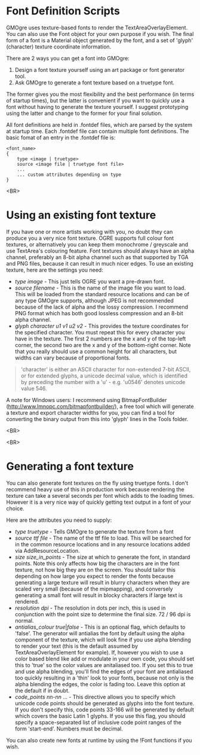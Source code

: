 # Font Definition Scripts #
GMOgre uses texture-based fonts to render the TextAreaOverlayElement. You can also use the Font object for your own purpose if you wish. The final form of a font is a Material object generated by the font, and a set of 'glyph' (character) texture coordinate information.

There are 2 ways you can get a font into GMOgre:
  1. Design a font texture yourself using an art package or font generator tool.
  1. Ask GMOgre to generate a font texture based on a truetype font.

The former gives you the most flexibility and the best performance (in terms of startup times), but the latter is convenient if you want to quickly use a font without having to generate the texture yourself. I suggest prototyping using the latter and change to the former for your final solution.

All font definitions are held in .fontdef files, which are parsed by the system at startup time. Each .fontdef file can contain multiple font definitions. The basic fomat of an entry in the .fontdef file is:
```
<font_name>
{
    type <image | truetype>
    source <image file | truetype font file>
    ...
    ... custom attributes depending on type
}
```


&lt;BR&gt;


# Using an existing font texture #
If you have one or more artists working with you, no doubt they can produce you a very nice font texture. OGRE supports full colour font textures, or alternatively you can keep them monochrome / greyscale and use TextArea's colouring feature. Font textures should always have an alpha channel, preferably an 8-bit alpha channel such as that supported by TGA and PNG files, because it can result in much nicer edges. To use an existing texture, here are the settings you need:
  * _type_ _image_ - This just tells OGRE you want a pre-drawn font.
  * _source_ _filename_ - This is the name of the image file you want to load. This will be loaded from the standard resource locations and can be of any type GMOgre supports, although JPEG is not recommended because of the lack of alpha and the lossy compression. I recommend PNG format which has both good lossless compression and an 8-bit alpha channel.
  * _glyph_ _character_ _u1_ _v1_ _u2_ _v2_ - This provides the texture coordinates for the specified character. You must repeat this for every character you have in the texture. The first 2 numbers are the x and y of the top-left corner, the second two are the x and y of the bottom-right corner. Note that you really should use a common height for all characters, but widths can vary because of proportional fonts.
> 'character' is either an ASCII character for non-extended 7-bit ASCII, or for extended glyphs, a unicode decimal value, which is identified by preceding the number with a 'u' - e.g. 'u0546' denotes unicode value 546.

A note for Windows users: I recommend using BitmapFontBuilder (http://www.lmnopc.com/bitmapfontbuilder/), a free tool which will generate a texture and export character widths for you, you can find a tool for converting the binary output from this into 'glyph' lines in the Tools folder.


&lt;BR&gt;




&lt;BR&gt;


# Generating a font texture #
You can also generate font textures on the fly using truetype fonts. I don't recommend heavy use of this in production work because rendering the texture can take a several seconds per font which adds to the loading times. However it is a very nice way of quickly getting text output in a font of your choice.

Here are the attributes you need to supply:
  * _type_ _truetype_ - Tells GMOgre to generate the texture from a font
  * _source_ _ttf_ _file_ - The name of the ttf file to load. This will be searched for in the common resource locations and in any resource locations added via AddResourceLocation.
  * _size_ _size\_in\_points_ - The size at which to generate the font, in standard points. Note this only affects how big the characters are in the font texture, not how big they are on the screen. You should tailor this depending on how large you expect to render the fonts because generating a large texture will result in blurry characters when they are scaled very small (because of the mipmapping), and conversely generating a small font will result in blocky characters if large text is rendered.
  * _resolution_ _dpi_ - The resolution in dots per inch, this is used in conjunction with the point size to determine the final size. 72 / 96 dpi is normal.
  * _antialias\_colour_ _true_|_false_ - This is an optional flag, which defaults to 'false'. The generator will antialias the font by default using the alpha component of the texture, which will look fine if you use alpha blending to render your text (this is the default assumed by TextAreaOverlayElement for example). If, however you wish to use a color based blend like add or modulate in your own code, you should set this to 'true' so the color values are anitaliased too. If you set this to true and use alpha blending, you'll find the edges of your font are antialiased too quickly resulting in a 'thin' look to your fonts, because not only is the alpha blending the edges, the color is fading too. Leave this option at the default if in doubt.
  * _code\_points_ _nn_-_nn_ ... - This directive allows you to specify which unicode code points should be generated as glyphs into the font texture. If you don't specify this, code points 33-166 will be generated by default which covers the basic Latin 1 glyphs. If you use this flag, you should specify a space-separated list of inclusive code point ranges of the form 'start-end'. Numbers must be decimal.

You can also create new fonts at runtime by using the !Font functions if you wish.